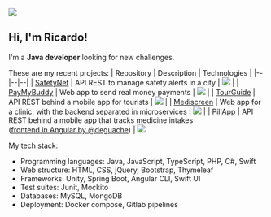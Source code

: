 [![](https://www.codewars.com/users/raranguren/badges/large)](https://www.codewars.com/users/raranguren/stats)

## Hi, I'm Ricardo!

I'm a **Java developer** looking for new challenges.

These are my recent projects:
| Repository | Description | Technologies |
|--|--|--|
| [SafetyNet](https://github.com/raranguren/p5_SafetyNet) | API REST to manage safety alerts in a city | ![](https://skillicons.dev/icons?i=java,spring&theme=light) |
| [PayMyBuddy](https://github.com/raranguren/p6_paymybuddy) | Web app to send real money payments | ![](https://skillicons.dev/icons?i=java,spring,mysql,js&theme=light) |
| [TourGuide](https://github.com/raranguren/p8_TourGuide) | API REST behind a mobile app for tourists | ![](https://skillicons.dev/icons?i=java,spring&theme=light) |
| [Mediscreen](https://github.com/raranguren/p9_Mediscreen) | Web app for a clinic, with the backend separated in microservices | ![](https://skillicons.dev/icons?i=java,spring,mysql,mongodb,docker&theme=light) |
| [PillApp](https://github.com/raranguren/PillApp-api) | API REST behind a mobile app that tracks medicine intakes <br/> ([frontend in Angular by @deguache](https://github.com/degouache/PillApp-web)) | ![](https://skillicons.dev/icons?i=java,spring,mysql&theme=light)

My tech stack:
- Programming languages: Java, JavaScript, TypeScript, PHP, C#, Swift  
- Web structure: HTML, CSS, jQuery, Bootstrap, Thymeleaf
- Frameworks: Unity, Spring Boot, Angular CLI, Swift UI
- Test suites: Junit, Mockito
- Databases: MySQL, MongoDB
- Deployment: Docker compose, Gitlab pipelines
